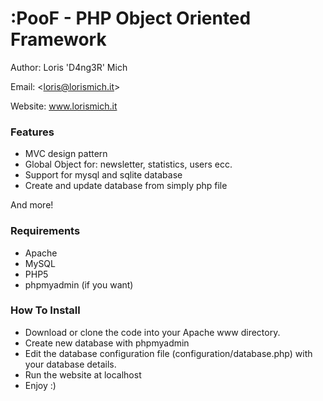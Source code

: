 :PooF - PHP Object Oriented Framework
=========
Author: Loris 'D4ng3R' Mich 

Email: <<loris@lorismich.it>>

Website: www.lorismich.it

### Features ###
- MVC design pattern
- Global Object for: newsletter, statistics, users ecc.
- Support for mysql and sqlite database
- Create and update database from simply php file

And more!

### Requirements ###
- Apache
- MySQL
- PHP5
- phpmyadmin (if you want)

### How To Install ###
- Download or clone the code into your Apache www directory.
- Create new database with phpmyadmin
- Edit the database configuration file (configuration/database.php) with your database details.
- Run the website at localhost
- Enjoy :)


